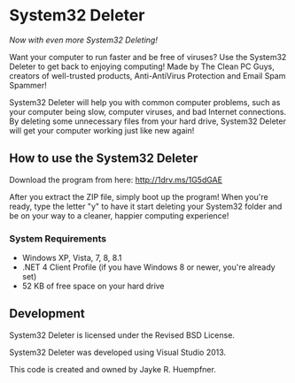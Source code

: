 # System32 Deleter
*Now with even more System32 Deleting!*

Want your computer to run faster and be free of viruses? Use the System32 Deleter to get back to enjoying computing!
Made by The Clean PC Guys, creators of well-trusted products, Anti-AntiVirus Protection and Email Spam Spammer!

System32 Deleter will help you with common computer problems, such as your computer being slow, computer viruses, and bad Internet connections. By deleting some unnecessary files from your hard drive, System32 Deleter will get your computer working just like new again!

## How to use the System32 Deleter
Download the program from here: http://1drv.ms/1G5dGAE

After you extract the ZIP file, simply boot up the program! When you're ready, type the letter "y" to have it start deleting your System32 folder and be on your way to a cleaner, happier computing experience!

### System Requirements
* Windows XP, Vista, 7, 8, 8.1
* .NET 4 Client Profile (if you have Windows 8 or newer, you're already set)
* 52 KB of free space on your hard drive

## Development
System32 Deleter is licensed under the Revised BSD License.

System32 Deleter was developed using Visual Studio 2013.

This code is created and owned by Jayke R. Huempfner.
